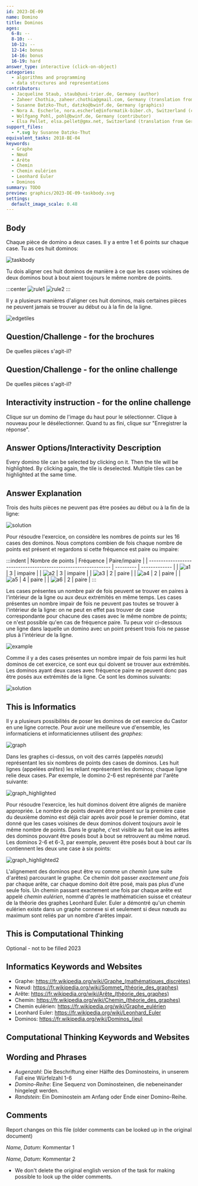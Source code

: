 ```yaml
---
id: 2023-DE-09
name: Domino
title: Dominos
ages:
  6-8: --
  8-10: --
  10-12: --
  12-14: bonus
  14-16: bonus
  16-19: hard
answer_type: interactive (click-on-object)
categories:
  - algorithms and programming
  - data structures and representations
contributors:
  - Jacqueline Staub, staub@uni-trier.de, Germany (author)
  - Zaheer Chothia, zaheer.chothia@gmail.com, Germany (translation from German into English)
  - Susanne Datzko-Thut, datzko@bwinf.de, Germany (graphics)
  - Nora A. Escherle, nora.escherle@informatik-biber.ch, Switzerland (contributor)
  - Wolfgang Pohl, pohl@bwinf.de, Germany (contributor)
  - Elsa Pellet, elsa.pellet@gmx.net, Switzerland (translation from German into French)
support_files:
  - *.svg by Susanne Datzko-Thut
equivalent_tasks: 2018-BE-04
keywords:
  - Graphe
  - Nœud
  - Arête
  - Chemin
  - Chemin eulérien
  - Leonhard Euler
  - Dominos
summary: TODO
preview: graphics/2023-DE-09-taskbody.svg
settings:
  default_image_scale: 0.48
---
```


## Body

Chaque pièce de domino a deux cases. Il y a entre 1 et 6 points sur chaque case. Tu as ces huit dominos: 

![taskbody](graphics/2023-DE-09-taskbody.svg "Domino (600px)")

Tu dois aligner ces huit dominos de manière à ce que les cases voisines de deux dominos bout à bout aient toujours le même nombre de points.

:::center
![rule1](graphics/2023-DE-09-domino-example-good.svg "juste") ![rule2](graphics/2023-DE-09-domino-example-bad.svg "faux") 
:::

Il y a plusieurs manières d'aligner ces huit dominos, mais certaines pièces ne peuvent jamais se trouver au début ou à la fin de la ligne.

![edgetiles](graphics/2023-DE-09-domino-example-edge.svg "Extrémités de la ligne de dominos")

## Question/Challenge - for the brochures

De quelles pièces s'agit-il?


## Question/Challenge - for the online challenge

De quelles pièces s'agit-il?


## Interactivity instruction - for the online challenge

Clique sur un domino de l'image du haut pour le sélectionner. Clique à nouveau pour le désélectionner. Quand tu as fini, clique sur "Enregistrer la réponse".

## Answer Options/Interactivity Description

Every domino tile can be selected by clicking on it. Then the tile will be highlighted. By clicking again, the tile is deselected. Multiple tiles can be highlighted at the same time.


## Answer Explanation

Trois des huits pièces ne peuvent pas être posées au début ou à la fin de la ligne:

![solution]

[solution]: graphics/2023-DE-09-domino_solution.svg "Solution"


Pour résoudre l'exercice, on considère les nombres de points sur les 16 cases des dominos. Nous comptons combien de fois chaque nombre de points est présent et regardons si cette fréquence est paire ou impaire:

:::indent
| Nombre de points                                               | Fréquence | Paire/impaire |
| -------------------------------------------------------------- | --------- | ------------- |
| ![a1](graphics/2023-DE-09-numberofpoints1.svg "Domino (30px)") | 3         | impaire       |
| ![a2](graphics/2023-DE-09-numberofpoints2.svg "Domino (30px)") | 3         | impaire       |
| ![a3](graphics/2023-DE-09-numberofpoints3.svg "Domino (30px)") | 2         | paire         |
| ![a4](graphics/2023-DE-09-numberofpoints4.svg "Domino (30px)") | 2         | paire         |
| ![a5](graphics/2023-DE-09-numberofpoints5.svg "Domino (30px)") | 4         | paire         |
| ![a6](graphics/2023-DE-09-numberofpoints6.svg "Domino (30px)") | 2         | paire         |
:::

Les cases présentes un nombre pair de fois peuvent se trouver en paires à l'intérieur de la ligne ou aux deux extrémités en même temps. Les cases présentes un nombre impair de fois ne peuvent pas toutes se trouver à l'intérieur de la ligne: on ne peut en effet pas trouver de case correspondante pour chacune des cases avec le même nombre de points; ce n'est possible qu'en cas de fréquence paire. Tu peux voir ci-dessous une ligne dans laquelle un domino avec un point présent trois fois ne passe plus à l'intérieur de la ligne.

![example](graphics/2023-DE-09-domino_explanation_spare2.svg "Domino n'allant pas")

Comme il y a des cases présentes un nombre impair de fois parmi les huit dominos de cet exercice, ce sont eux qui doivent se trouver aux extrémités. Les dominos ayant deux cases avec fréquence paire ne peuvent donc pas être posés aux extrémités de la ligne. Ce sont les dominos suivants:

![solution]


## This is Informatics

Il y a plusieurs possibilités de poser les dominos de cet exercice du Castor en une ligne correcte. Pour avoir une meilleure vue d'ensemble, les informaticiens et informaticiennes utilisent des _graphes_:

![graph](graphics/2023-DE-09-explanation.svg "Diagramme (200px)")

Dans les graphes ci-dessus, on voit des carrés (appelés _nœuds_) représentant les six nombres de points des cases de dominos. Les huit lignes (appelées _arêtes_) les reliant représentent les dominos; chaque ligne relie deux cases. Par exemple, le domino 2-6 est représenté par l'arête suivante:

![graph_highlighted](graphics/2023-DE-09-explanation-highlighted.svg "Domino 2-6 (200px)")

Pour résoudre l'exercice, les huit dominos doivent être alignés de manière appropriée. Le nombre de points devant être présent sur la première case du deuxième domino est déjà clair après avoir posé le premier domino, état donné que les cases voisines de deux dominos doivent toujours avoir le même nombre de points. Dans le graphe, c'est visible au fait que les arêtes des dominos pouvant être posés bout à bout se retrouvent au même nœud. Les dominos 2-6 et 6-3, par exemple, peuvent être posés bout à bout car ils contiennent les deux une case à six points:

![graph_highlighted2](graphics/2023-DE-09-explanation-two-lines.svg "Diagramm (200px)")

L'alignement des dominos peut être vu comme un _chemin_ (une suite d'arêtes) parcourant le graphe. Ce chemin doit passer _exactement une fois_ par chaque arête, car chaque domino doit être posé, mais pas plus d'une seule fois. Un chemin passant exactement une fois par chaque arête est appelé _chemin eulérien_, nommé d'après le mathématicien suisse et créateur de la théorie des graphes Leonhard Euler. Euler a démontré qu'un chemin eulérien existe dans un graphe connexe si et seulement si deux nœuds au maximum sont reliés par un nombre d'arêtes impair.


## This is Computational Thinking

Optional - not to be filled 2023


## Informatics Keywords and Websites

 - Graphe: https://fr.wikipedia.org/wiki/Graphe_(mathématiques_discrètes)
 - Nœud: https://fr.wikipedia.org/wiki/Sommet_(théorie_des_graphes)
 - Arête: https://fr.wikipedia.org/wiki/Arête_(théorie_des_graphes)
 - Chemin: https://fr.wikipedia.org/wiki/Chemin_(théorie_des_graphes)
 - Chemin eulérien: https://fr.wikipedia.org/wiki/Graphe_eulérien
 - Leonhard Euler: https://fr.wikipedia.org/wiki/Leonhard_Euler
 - Dominos: https://fr.wikipedia.org/wiki/Dominos_(jeu)

## Computational Thinking Keywords and Websites


## Wording and Phrases

 - _Augenzahl_: Die Beschriftung einer Hälfte des Dominosteins, in unserem Fall eine Würfelzahl 1-6
 - _Domino-Reihe_: Eine Sequenz von Dominosteinen, die nebeneinander hingelegt werden.
 - _Randstein_: Ein Dominostein am Anfang oder Ende einer Domino-Reihe.


## Comments

Report changes on this file (older comments can be looked up in the original document)

_Name, Datum_: Kommentar 1

_Name, Datum_: Kommentar 2

 * We don't delete the original english version of the task for making possible to look up the older comments.
